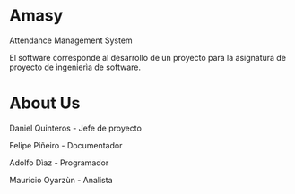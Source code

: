 Amasy
=====

Attendance Management System

El software corresponde al desarrollo de un proyecto para la asignatura de proyecto de ingenierìa de software.



About Us
========

Daniel Quinteros - Jefe de proyecto

Felipe Piñeiro - Documentador

Adolfo Dìaz - Programador

Mauricio Oyarzùn - Analista 
